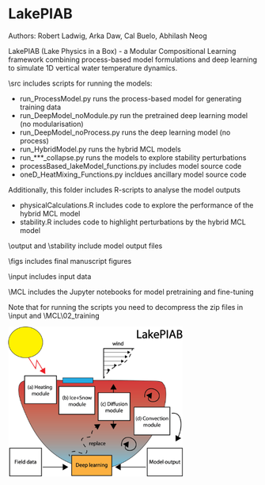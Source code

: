 # LakePIAB
Authors: Robert Ladwig, Arka Daw, Cal Buelo, Abhilash Neog

LakePIAB (Lake Physics in a Box) - a Modular Compositional Learning framework combining process-based model formulations and deep learning to simulate 1D vertical water temperature dynamics.

\src includes scripts for running the models:
- run_ProcessModel.py runs the process-based model for generating training data
- run_DeepModel_noModule.py run the pretrained deep learning model (no modularisation)
- run_DeepModel_noProcess.py runs the deep learning model (no process)
- run_HybridModel.py runs the hybrid MCL models
- run_***_collapse.py runs the models to explore stability perturbations
- processBased_lakeModel_functions.py includes model source code
- oneD_HeatMixing_Functions.py incldues ancillary model source code

Additionally, this folder includes R-scripts to analyse the model outputs
- physicalCalculations.R includes code to explore the performance of the hybrid MCL model
- stability.R includes code to highlight perturbations by the hybrid MCL model

\output and \stability include model output files

\figs includes final manuscript figures

\input includes input data

\MCL includes the Jupyter notebooks for model pretraining and fine-tuning

Note that for running the scripts you need to decompress the zip files in \input and \MCL\02_training


<a href="url"><img src="logo.png" width=70% height=70% ></a>
